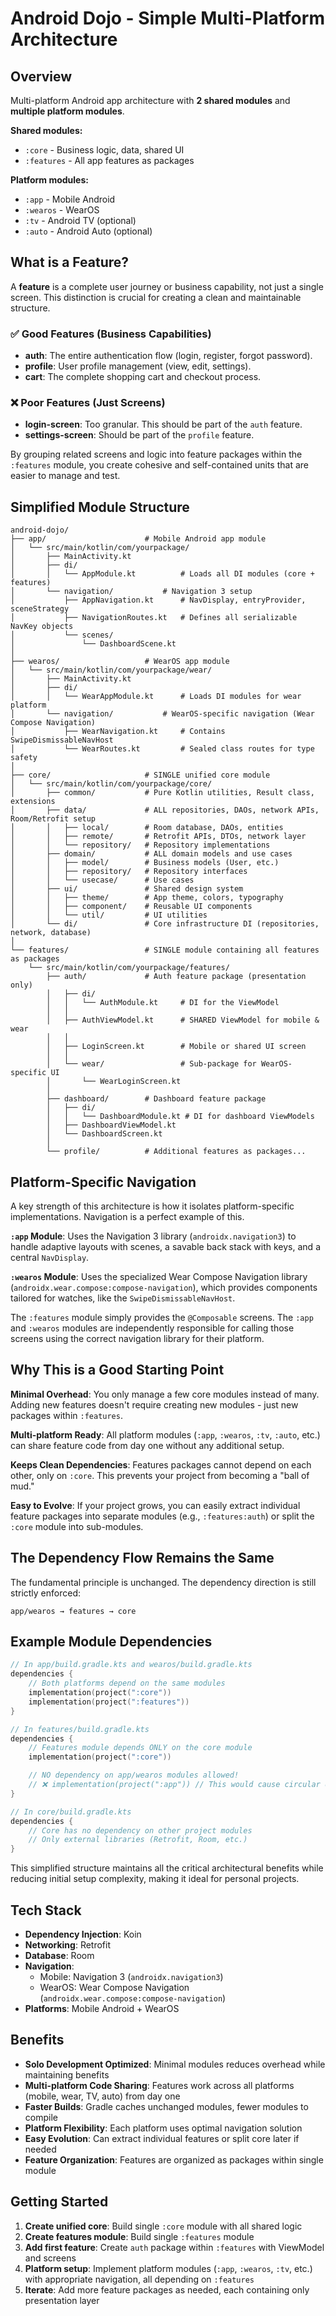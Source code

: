 # Android Dojo - Simple Multi-Platform Architecture

## Overview

Multi-platform Android app architecture with **2 shared modules** and **multiple platform modules**.

**Shared modules:**

- `:core` - Business logic, data, shared UI
- `:features` - All app features as packages

**Platform modules:**

- `:app` - Mobile Android
- `:wearos` - WearOS
- `:tv` - Android TV (optional)
- `:auto` - Android Auto (optional)

## What is a Feature?

A **feature** is a complete user journey or business capability, not just a single screen. This distinction is crucial for creating a clean and maintainable structure.

### ✅ Good Features (Business Capabilities)

- **auth**: The entire authentication flow (login, register, forgot password).
- **profile**: User profile management (view, edit, settings).
- **cart**: The complete shopping cart and checkout process.

### ❌ Poor Features (Just Screens)

- **login-screen**: Too granular. This should be part of the `auth` feature.
- **settings-screen**: Should be part of the `profile` feature.

By grouping related screens and logic into feature packages within the `:features` module, you create cohesive and self-contained units that are easier to manage and test.

## Simplified Module Structure

```
android-dojo/
├── app/                      # Mobile Android app module
│   └── src/main/kotlin/com/yourpackage/
│       ├── MainActivity.kt
│       ├── di/
│       │   └── AppModule.kt          # Loads all DI modules (core + features)
│       └── navigation/           # Navigation 3 setup
│           ├── AppNavigation.kt      # NavDisplay, entryProvider, sceneStrategy
│           ├── NavigationRoutes.kt   # Defines all serializable NavKey objects
│           └── scenes/
│               └── DashboardScene.kt
│
├── wearos/                   # WearOS app module
│   └── src/main/kotlin/com/yourpackage/wear/
│       ├── MainActivity.kt
│       ├── di/
│       │   └── WearAppModule.kt      # Loads DI modules for wear platform
│       └── navigation/           # WearOS-specific navigation (Wear Compose Navigation)
│           ├── WearNavigation.kt     # Contains SwipeDismissableNavHost
│           └── WearRoutes.kt         # Sealed class routes for type safety
│
├── core/                     # SINGLE unified core module
│   └── src/main/kotlin/com/yourpackage/core/
│       ├── common/           # Pure Kotlin utilities, Result class, extensions
│       ├── data/             # ALL repositories, DAOs, network APIs, Room/Retrofit setup
│       │   ├── local/        # Room database, DAOs, entities
│       │   ├── remote/       # Retrofit APIs, DTOs, network layer
│       │   └── repository/   # Repository implementations
│       ├── domain/           # ALL domain models and use cases
│       │   ├── model/        # Business models (User, etc.)
│       │   ├── repository/   # Repository interfaces
│       │   └── usecase/      # Use cases
│       ├── ui/               # Shared design system
│       │   ├── theme/        # App theme, colors, typography
│       │   ├── component/    # Reusable UI components
│       │   └── util/         # UI utilities
│       └── di/               # Core infrastructure DI (repositories, network, database)
│
└── features/                 # SINGLE module containing all features as packages
    └── src/main/kotlin/com/yourpackage/features/
        ├── auth/             # Auth feature package (presentation only)
        │   ├── di/
        │   │   └── AuthModule.kt     # DI for the ViewModel
        │   │
        │   ├── AuthViewModel.kt      # SHARED ViewModel for mobile & wear
        │   │
        │   ├── LoginScreen.kt        # Mobile or shared UI screen
        │   │
        │   └── wear/                 # Sub-package for WearOS-specific UI
        │       └── WearLoginScreen.kt
        │
        ├── dashboard/        # Dashboard feature package
        │   ├── di/
        │   │   └── DashboardModule.kt # DI for dashboard ViewModels
        │   ├── DashboardViewModel.kt
        │   └── DashboardScreen.kt
        │
        └── profile/          # Additional features as packages...
```

## Platform-Specific Navigation

A key strength of this architecture is how it isolates platform-specific implementations. Navigation is a perfect example of this.

**`:app` Module**: Uses the Navigation 3 library (`androidx.navigation3`) to handle adaptive layouts with scenes, a savable back stack with keys, and a central `NavDisplay`.

**`:wearos` Module**: Uses the specialized Wear Compose Navigation library (`androidx.wear.compose:compose-navigation`), which provides components tailored for watches, like the `SwipeDismissableNavHost`.

The `:features` module simply provides the `@Composable` screens. The `:app` and `:wearos` modules are independently responsible for calling those screens using the correct navigation library for their platform.

## Why This is a Good Starting Point

**Minimal Overhead**: You only manage a few core modules instead of many. Adding new features doesn't require creating new modules - just new packages within `:features`.

**Multi-platform Ready**: All platform modules (`:app`, `:wearos`, `:tv`, `:auto`, etc.) can share feature code from day one without any additional setup.

**Keeps Clean Dependencies**: Features packages cannot depend on each other, only on `:core`. This prevents your project from becoming a "ball of mud."

**Easy to Evolve**: If your project grows, you can easily extract individual feature packages into separate modules (e.g., `:features:auth`) or split the `:core` module into sub-modules.

## The Dependency Flow Remains the Same

The fundamental principle is unchanged. The dependency direction is still strictly enforced:

```
app/wearos → features → core
```

## Example Module Dependencies

```kotlin
// In app/build.gradle.kts and wearos/build.gradle.kts
dependencies {
    // Both platforms depend on the same modules
    implementation(project(":core"))
    implementation(project(":features"))
}

// In features/build.gradle.kts
dependencies {
    // Features module depends ONLY on the core module
    implementation(project(":core"))

    // NO dependency on app/wearos modules allowed!
    // ❌ implementation(project(":app")) // This would cause circular dependency
}

// In core/build.gradle.kts
dependencies {
    // Core has no dependency on other project modules
    // Only external libraries (Retrofit, Room, etc.)
}
```

This simplified structure maintains all the critical architectural benefits while reducing initial setup complexity, making it ideal for personal projects.

## Tech Stack

- **Dependency Injection**: Koin
- **Networking**: Retrofit
- **Database**: Room
- **Navigation**:
  - Mobile: Navigation 3 (`androidx.navigation3`)
  - WearOS: Wear Compose Navigation (`androidx.wear.compose:compose-navigation`)
- **Platforms**: Mobile Android + WearOS

## Benefits

- **Solo Development Optimized**: Minimal modules reduces overhead while maintaining benefits
- **Multi-platform Code Sharing**: Features work across all platforms (mobile, wear, TV, auto) from day one
- **Faster Builds**: Gradle caches unchanged modules, fewer modules to compile
- **Platform Flexibility**: Each platform uses optimal navigation solution
- **Easy Evolution**: Can extract individual features or split core later if needed
- **Feature Organization**: Features are organized as packages within single module

## Getting Started

1. **Create unified core**: Build single `:core` module with all shared logic
2. **Create features module**: Build single `:features` module
3. **Add first feature**: Create `auth` package within `:features` with ViewModel and screens
4. **Platform setup**: Implement platform modules (`:app`, `:wearos`, `:tv`, etc.) with appropriate navigation, all depending on `:features`
5. **Iterate**: Add more feature packages as needed, each containing only presentation layer
